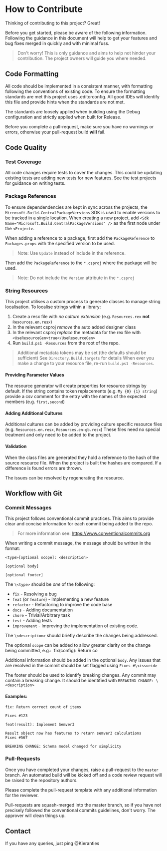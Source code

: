 How to Contribute
=================

Thinking of contributing to this project? Great!

Before you get started, please be aware of the following information.  Following
the guidance in this document will help to get your features and bug fixes merged
in quickly and with minimal fuss.

> Don't worry!  This is only guidance and aims to help not hinder your contribution.
> The project owners will guide you where needed.

Code Formatting
---------------

All code should be implemented in a consistent manner, with formatting following
the conventions of existing code.  To ensure the formatting standards are met this
project uses .editorconfig.  All good IDEs will identify this file and provide hints
when the standards are not met.

The standards are loosely applied when building using the Debug configuration
and strictly applied when built for Release.

Before you complete a pull-request, make sure you have no warnings or errors,
otherwise your pull-request build **will** fail.

Code Quality
------------

### Test Coverage

All code changes require tests to cover the changes.  This could be updating
existing tests are adding new tests for new features.  See the test projects
for guidance on writing tests.

### Package References

To ensure dependendencies are kept in sync across the projects, the `Microsoft.Build.CentralPackageVersions` SDK is used to enable versions to be
tracked in a single location. When creating a new project, add `<Sdk Name="Microsoft.Build.CentralPackageVersions" />`
as the first node under the `<Project>`.

When adding a reference to a package, first add the `PackageReference` to
`Packages.props` with the specified version to be used.

> Note: Use `Update` instead of include in the reference.

Then add the `PackageReference` to the `*.csproj` where the package will be used.

> Note: Do not include the `Version` attribute in the `*.csproj`

### String Resources

This project utilises a custom process to generate classes to manage string localisation.
To localise strings within a library:

1. Create a resx file with _no culture extension_ (e.g. `Resources.rex` **not** `Resources.en.resx`)
2. In the relevant csproj _remove_ the auto added designer class
3. In the relevant csproj _replace_ the metadata for the rex file with `<UseResourceGen>true</UseResourceGen>`
4. Run `build.ps1 -Resources` from the root of the repo.

> Additional metadata tokens may be set (the defaults should be sufficient) See `Directory.Build.targets` for details
When ever you make a change to your resource file, re-run `build.ps1 -Resources`.

#### Providing Parameter Values

The resource generator will create properties for resource strings by default.
If the string contains token replacements (e.g. `My {0} {1} string`) provide a csv comment for the entry
with the names of the expected members (e.g. `first,second`)

#### Adding Additional Cultures

Additional cultures can be added by providing culture specific resource files (e.g. `Resources.en.resx`, `Resources.en-gb.resx`)
These files need no special treatment and only need to be added to the project.

#### Validation

When the class files are generated they hold a reference to the hash of the source resource file.
When the project is built the hashes are compared.  If a difference is found errors are thrown.

The issues can be resolved by regenerating the resource.

Workflow with Git
-----------------

### Commit Messages

This project follows conventional commit practices.  This aims to provide clear
and concise information for each commit being added to the repo.

> For more information see: https://www.conventionalcommits.org

When writing a commit message, the message should be written in the format:
```
<type>[optional scope]: <description>

[optional body]

[optional footer]
```

The `\<type>` should be *one* of the following:

+ `fix` - Resolving a bug
+ `feat` (or `feature`) - Implementing a new feature
+ `refactor` - Refactoring to improve the code base
+ `docs` - Adding documentation
+ `chore` - Trivial/Arbitrary task
+ `test` - Adding tests
+ `improvement` - Improving the implementation of existing code.

The `\<description>` should briefly describe the changes being addressed.

The optional `scope` can be added to allow greater clarity on the change being
committed, e.g.: `fix(config): Return co

Additional information should be added in the optional `body`. Any issues that
are resolved in the commit should be set flagged using `Fixes #\<issueid>`

The footer should be used to identify breaking changes.  Any commit may contain
a breaking change.  It should be identified with `BREAKING CHANGE: \<description>`

#### Examples:
```
fix: Return correct count of items

Fixes #123
```

```
feat(result): Implement Semver3

Result object now has features to return semver3 calculations
Fixes #567

BREAKING CHANGE: Schema model changed for simplicity
```

### Pull-Requests

Once you have completed your changes, raise a pull-request to the `master`
branch.  An automated build will be kicked off and a code review request
will be raised to the repository authors.

Please complete the pull-request template with any additional information for
the reviewer.

Pull-requests are squash-merged into the master branch, so if you have not
precisely followed the conventional commits guidelines, don't worry.  The
approver will clean things up.


Contact
-------

If you have any queries, just ping @Kieranties

